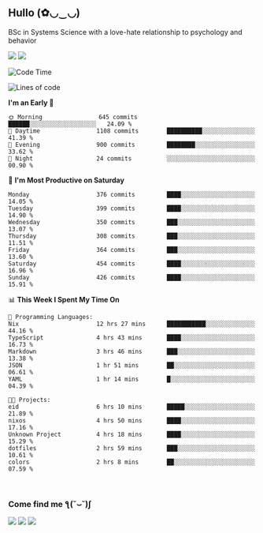 <h2>Hullo (✿◡‿◡)</h2>

BSc in Systems Science with a love-hate relationship to psychology and behavior

<img src="https://github-readme-activity-graph.vercel.app/graph?username=hedonicadapter&theme=high-contrast"/>
<img src="https://github-readme-stats-git-masterrstaa-rickstaa.vercel.app/api?username=hedonicadapter&theme=highcontrast"/>

<!--START_SECTION:waka-->
![Code Time](http://img.shields.io/badge/Code%20Time-1%2C748%20hrs%203%20mins-blue)

![Lines of code](https://img.shields.io/badge/From%20Hello%20World%20I%27ve%20Written-6.5%20million%20lines%20of%20code-blue)

**I'm an Early 🐤** 

```text
🌞 Morning                645 commits         ██████░░░░░░░░░░░░░░░░░░░   24.09 % 
🌆 Daytime                1108 commits        ██████████░░░░░░░░░░░░░░░   41.39 % 
🌃 Evening                900 commits         ████████░░░░░░░░░░░░░░░░░   33.62 % 
🌙 Night                  24 commits          ░░░░░░░░░░░░░░░░░░░░░░░░░   00.90 % 
```
📅 **I'm Most Productive on Saturday** 

```text
Monday                   376 commits         ████░░░░░░░░░░░░░░░░░░░░░   14.05 % 
Tuesday                  399 commits         ████░░░░░░░░░░░░░░░░░░░░░   14.90 % 
Wednesday                350 commits         ███░░░░░░░░░░░░░░░░░░░░░░   13.07 % 
Thursday                 308 commits         ███░░░░░░░░░░░░░░░░░░░░░░   11.51 % 
Friday                   364 commits         ███░░░░░░░░░░░░░░░░░░░░░░   13.60 % 
Saturday                 454 commits         ████░░░░░░░░░░░░░░░░░░░░░   16.96 % 
Sunday                   426 commits         ████░░░░░░░░░░░░░░░░░░░░░   15.91 % 
```


📊 **This Week I Spent My Time On** 

```text
💬 Programming Languages: 
Nix                      12 hrs 27 mins      ███████████░░░░░░░░░░░░░░   44.16 % 
TypeScript               4 hrs 43 mins       ████░░░░░░░░░░░░░░░░░░░░░   16.73 % 
Markdown                 3 hrs 46 mins       ███░░░░░░░░░░░░░░░░░░░░░░   13.38 % 
JSON                     1 hr 51 mins        ██░░░░░░░░░░░░░░░░░░░░░░░   06.61 % 
YAML                     1 hr 14 mins        █░░░░░░░░░░░░░░░░░░░░░░░░   04.39 % 

🐱‍💻 Projects: 
eid                      6 hrs 10 mins       █████░░░░░░░░░░░░░░░░░░░░   21.89 % 
nixos                    4 hrs 50 mins       ████░░░░░░░░░░░░░░░░░░░░░   17.16 % 
Unknown Project          4 hrs 18 mins       ████░░░░░░░░░░░░░░░░░░░░░   15.29 % 
dotfiles                 2 hrs 59 mins       ███░░░░░░░░░░░░░░░░░░░░░░   10.61 % 
colors                   2 hrs 8 mins        ██░░░░░░░░░░░░░░░░░░░░░░░   07.59 % 
```


<!--END_SECTION:waka-->

<br/>
<h3>Come find me ƪ(˘⌣˘)ʃ </h3>

<a href="https://hedonicadapter.com/"><img src="https://img.shields.io/badge/-Portfolio-3423A6?style=flat-square&logo=Google-Chrome&logoColor=white"/></a>
<a href="www.linkedin.com/in/sam-herman"><img src="https://img.shields.io/badge/-Sam%20Herman-0077B5?style=flat-square&logo=Linkedin&logoColor=white"/></a>
<a href="mailto:mailservice.samherman@gamil.com"><img src="https://img.shields.io/badge/-mailservice.samherman@gamil.com-D14836?style=flat-square&logo=Gmail&logoColor=white"/></a>

<!--
**cdthomp1/cdthomp1** is a ✨ _special_ ✨ repository because its `README.md` (this file) appears on your GitHub profile.


----
Credit: [cdthomp1](https://github.com/cdthomp1)

Last Edited on: 19/11/2020

